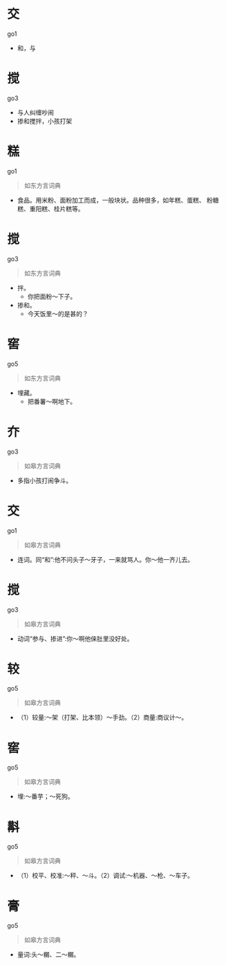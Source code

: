 # 交
go1
- 和，与

# 搅
go3
- 与人纠缠吵闹
- 掺和搅拌，小孩打架

# 糕
go1
> 如东方言词典
- 食品。用米粉、面粉加工而成，一般块状。品种很多，如年糕、蛋糕、  粉糖糕、重阳糕、桂片糕等。

# 搅
go3
> 如东方言词典
- 拌。
  - 你把面粉～下子。
- 掺和。
  - 今天饭里～的是甚的？

# 窖
go5
> 如东方言词典
- 埋藏。
  - 把番薯～啊地下。

# 夰
go3
> 如皋方言词典
- 多指小孩打闹争斗。

# 交
go1
> 如皋方言词典
- 连词。同“和”:他不问头子～牙子，一来就骂人。你～他一齐儿去。

# 搅
go3
> 如皋方言词典
- 动词“参与、掺进”:你～啊他俫肚里没好处。

# 较
go5
> 如皋方言词典
- （1）较量:～架（打架、比本领）～手劲。（2）商量:商议计～。

# 窖
go5
> 如皋方言词典
- 埋:～番芋；～死狗。

# 斠
go5
> 如皋方言词典
- （1）校平、校准:～秤、～斗。（2）调试:～机器、～枪、～车子。

# 膏
go5
> 如皋方言词典
- 量词:头～糏、二～糏。
